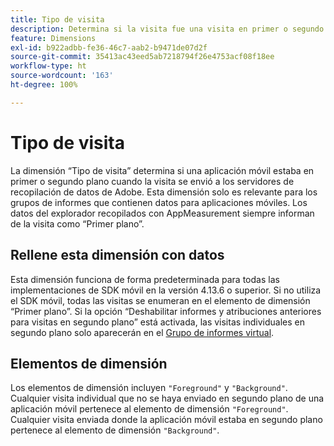 ```yaml
---
title: Tipo de visita
description: Determina si la visita fue una visita en primer o segundo plano.
feature: Dimensions
exl-id: b922adbb-fe36-46c7-aab2-b9471de07d2f
source-git-commit: 35413ac43eed5ab7218794f26e4753acf08f18ee
workflow-type: ht
source-wordcount: '163'
ht-degree: 100%

---
```


# Tipo de visita

La dimensión “Tipo de visita” determina si una aplicación móvil estaba en primer o segundo plano cuando la visita se envió a los servidores de recopilación de datos de Adobe. Esta dimensión solo es relevante para los grupos de informes que contienen datos para aplicaciones móviles. Los datos del explorador recopilados con AppMeasurement siempre informan de la visita como “Primer plano”.

## Rellene esta dimensión con datos

Esta dimensión funciona de forma predeterminada para todas las implementaciones de SDK móvil en la versión 4.13.6 o superior. Si no utiliza el SDK móvil, todas las visitas se enumeran en el elemento de dimensión “Primer plano”. Si la opción “Deshabilitar informes y atribuciones anteriores para visitas en segundo plano” está activada, las visitas individuales en segundo plano solo aparecerán en el [Grupo de informes virtual](../vrs/vrs-mobile-visit-processing.md).

## Elementos de dimensión

Los elementos de dimensión incluyen `"Foreground"` y `"Background"`. Cualquier visita individual que no se haya enviado en segundo plano de una aplicación móvil pertenece al elemento de dimensión `"Foreground"`. Cualquier visita enviada donde la aplicación móvil estaba en segundo plano pertenece al elemento de dimensión `"Background"`.
